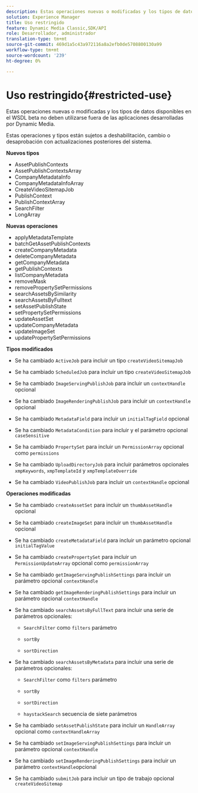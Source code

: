 ```yaml
---
description: Estas operaciones nuevas o modificadas y los tipos de datos disponibles en el WSDL beta no deben utilizarse fuera de las aplicaciones desarrolladas por Dynamic Media.
solution: Experience Manager
title: Uso restringido
feature: Dynamic Media Classic,SDK/API
role: Desarrollador, administrador
translation-type: tm+mt
source-git-commit: 469d1a5c43a972116a8a2efb0de5708800130a99
workflow-type: tm+mt
source-wordcount: '239'
ht-degree: 0%

---
```



# Uso restringido{#restricted-use}

Estas operaciones nuevas o modificadas y los tipos de datos disponibles en el WSDL beta no deben utilizarse fuera de las aplicaciones desarrolladas por Dynamic Media.

Estas operaciones y tipos están sujetos a deshabilitación, cambio o desaprobación con actualizaciones posteriores del sistema.

**Nuevos tipos**

* AssetPublishContexts
* AssetPublishContextsArray
* CompanyMetadataInfo
* CompanyMetadataInfoArray
* CreateVideoSitemapJob
* PublishContext
* PublishContextArray
* SearchFilter
* LongArray

**Nuevas operaciones**

* applyMetadataTemplate
* batchGetAssetPublishContexts
* createCompanyMetadata
* deleteCompanyMetadata
* getCompanyMetadata
* getPublishContexts
* listCompanyMetadata
* removeMask
* removePropertySetPermissions
* searchAssetsBySimilarity
* searchAssetsByFulltext
* setAssetPublishState
* setPropertySetPermissions
* updateAssetSet
* updateCompanyMetadata
* updateImageSet
* updatePropertySetPermissions

**Tipos modificados**

* Se ha cambiado `ActiveJob` para incluir un tipo `createVideoSitemapJob`

* Se ha cambiado `ScheduledJob` para incluir un tipo `createVideoSitemapJob`

* Se ha cambiado `ImageServingPublishJob` para incluir un `contextHandle` opcional

* Se ha cambiado `ImageRenderingPublishJob` para incluir un `contextHandle` opcional

* Se ha cambiado `MetadataField` para incluir un `initialTagField` opcional

* Se ha cambiado `MetadataCondition` para incluir y el parámetro opcional `caseSensitive`

* Se ha cambiado `PropertySet` para incluir un `PermissionArray` opcional como `permissions`

* Se ha cambiado `UploadDirectoryJob` para incluir parámetros opcionales `xmpKeywords`, `xmpTemplateId` y `xmpTemplateOverride`

* Se ha cambiado `VideoPublishJob` para incluir un `contextHandle` opcional

**Operaciones modificadas**

* Se ha cambiado `createAssetSet` para incluir un `thumbAssetHandle` opcional

* Se ha cambiado `createImageSet` para incluir un `thumbAssetHandle` opcional

* Se ha cambiado `createMetadataField` para incluir un parámetro opcional `initialTagValue`

* Se ha cambiado `createPropertySet` para incluir un `PermissionUpdateArray` opcional como `permissionArray`

* Se ha cambiado `getImageServingPublishSettings` para incluir un parámetro opcional `contextHandle`

* Se ha cambiado `getImageRenderingPublishSettings` para incluir un parámetro opcional `contextHandle`

* Se ha cambiado `searchAssetsByFullText` para incluir una serie de parámetros opcionales:

   * `SearchFilter` como  `filters` parámetro

   * `sortBy`
   * `sortDirection`

* Se ha cambiado `searchAssetsByMetadata` para incluir una serie de parámetros opcionales:

   * `SearchFilter` como  `filters` parámetro

   * `sortBy`
   * `sortDirection`
   * `haystackSearch` secuencia de siete parámetros

* Se ha cambiado `setAssetPublishState` para incluir un `HandleArray` opcional como `contextHandleArray`

* Se ha cambiado `setImageServingPublishSettings` para incluir un parámetro opcional `contextHandle`

* Se ha cambiado `setImageRenderingPublishSettings` para incluir un parámetro `contextHandle`opcional

* Se ha cambiado `submitJob` para incluir un tipo de trabajo opcional `createVideoSitemap`


